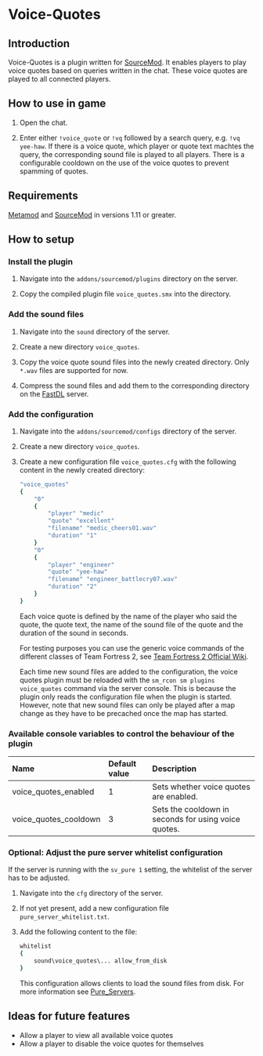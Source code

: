 # Voice-Quotes

## Introduction

Voice-Quotes is a plugin written for [SourceMod](https://www.sourcemod.net/). It enables players to play voice quotes based on queries written in the chat. These voice quotes are played to all connected players.

## How to use in game

1. Open the chat.

2. Enter either ```!voice_quote``` or ```!vq``` followed by a search query, e.g. ```!vq yee-haw```. If there is a voice quote, which player or quote text machtes the query, the corresponding sound file is played to all players. There is a configurable cooldown on the use of the voice quotes to prevent spamming of quotes.

## Requirements

[Metamod](https://www.sourcemm.net/) and [SourceMod](https://www.sourcemod.net/) in versions 1.11 or greater.

## How to setup

### Install the plugin

1. Navigate into the ```addons/sourcemod/plugins``` directory on the server.

2. Copy the compiled plugin file ```voice_quotes.smx``` into the directory.

### Add the sound files

1. Navigate into the ```sound``` directory of the server.

2. Create a new directory ```voice_quotes```.

3. Copy the voice quote sound files into the newly created directory. Only ```*.wav``` files are supported for now.

4. Compress the sound files and add them to the corresponding directory on the [FastDL](https://developer.valvesoftware.com/wiki/FastDL) server.


### Add the configuration

1. Navigate into the ```addons/sourcemod/configs``` directory of the server.

2. Create a new directory ```voice_quotes```.

3. Create a new configuration file ```voice_quotes.cfg``` with the following content in the newly created directory:

    ```bash
    "voice_quotes"
    {
        "0"
        {
            "player" "medic"
            "quote" "excellent"
            "filename" "medic_cheers01.wav"
            "duration" "1"
        }
        "0"
        {
            "player" "engineer"
            "quote" "yee-haw"
            "filename" "engineer_battlecry07.wav"
            "duration" "2"
        }
    }
    ```

    Each voice quote is defined by the name of the player who said the quote, the quote text, the name of the sound file of the quote and the duration of the sound in seconds.

    For testing purposes you can use the generic voice commands of the different classes of Team Fortress 2, see [Team Fortress 2 Official Wiki](https://wiki.teamfortress.com/wiki/Category:Voice_command_audio).

    Each time new sound files are added to the configuration, the voice quotes plugin must be reloaded with the ```sm_rcon sm plugins voice_quotes``` command via the server console. This is because the plugin only reads the configuration file when the plugin is started. However, note that new sound files can only be played after a map change as they have to be precached once the map has started.

### Available console variables to control the behaviour of the plugin

| Name                  | Default value | Description |
| :-------------------- | :------------ | :---------- |
| voice_quotes_enabled  | 1             | Sets whether voice quotes are enabled. |
| voice_quotes_cooldown | 3             | Sets the cooldown in seconds for using voice quotes. |

### Optional: Adjust the pure server whitelist configuration

If the server is running with the ```sv_pure 1``` setting, the whitelist of the server has to be adjusted.

1. Navigate into the ```cfg``` directory of the server.

2. If not yet present, add a new configuration file ```pure_server_whitelist.txt```.

3. Add the following content to the file:

    ```bash
    whitelist
    {
        sound\voice_quotes\... allow_from_disk
    }
    ```

    This configuration allows clients to load the sound files from disk. For more information see [Pure_Servers](https://developer.valvesoftware.com/wiki/Pure_Servers).

## Ideas for future features

- Allow a player to view all available voice quotes
- Allow a player to disable the voice quotes for themselves
